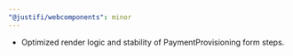 ```yaml
---
"@justifi/webcomponents": minor
---
```


- Optimized render logic and stability of PaymentProvisioning form steps.
